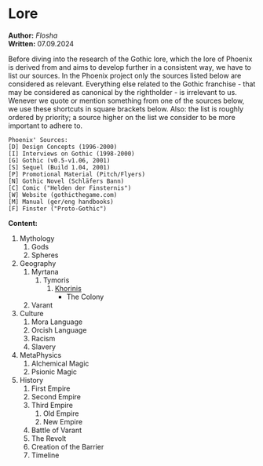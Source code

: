 # Lore

**Author:** *Flosha*  
**Written:** 07.09.2024  

Before diving into the research of the Gothic lore, which the lore of Phoenix is derived from and aims to develop further in a consistent way, we have to list our sources. In the Phoenix project only the sources listed below are considered as relevant. Everything else related to the Gothic franchise - that may be considered as canonical by the rightholder - is irrelevant to us. Wenever we quote or mention something from one of the sources below, we use these shortcuts in square brackets below. Also: the list is roughly ordered by priority; a source higher on the list we consider to be more important to adhere to.

```
Phoenix' Sources:
[D] Design Concepts (1996-2000)
[I] Interviews on Gothic (1998-2000)     
[G] Gothic (v0.5-v1.06, 2001)   
[S] Sequel (Build 1.04, 2001)  
[P] Promotional Material (Pitch/Flyers)   
[N] Gothic Novel (Schläfers Bann)  
[C] Comic ("Helden der Finsternis")   
[W] Website (gothicthegame.com)  
[M] Manual (ger/eng handbooks)  
[F] Finster ("Proto-Gothic")   
```


**Content:**

1. Mythology
    1. Gods
    2. Spheres
2. Geography
    1. Myrtana
        1. Tymoris
            1. [Khorinis](/lore/khorinis)
                * The Colony
    2. Varant
3. Culture
	1. Mora Language
	2. Orcish Language
    3. Racism
    4. Slavery
4. MetaPhysics
	1. Alchemical Magic
	2. Psionic Magic
5. History
    1. First Empire
    2. Second Empire
	3. Third Empire
        1. Old Empire
        2. New Empire
    4. Battle of Varant
    5. The Revolt
    6. Creation of the Barrier <!-- here include size of the barrier -->
	7. Timeline 
